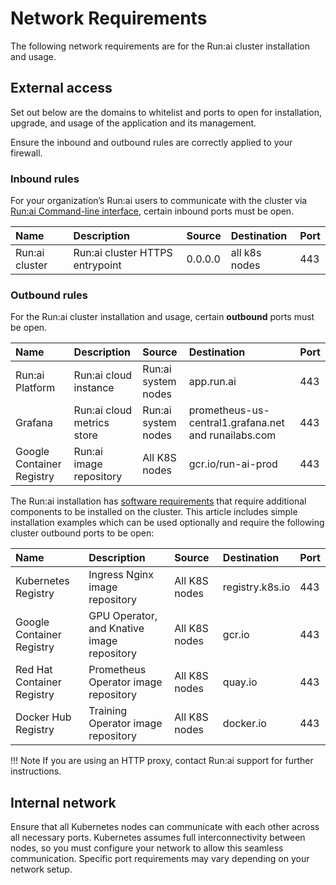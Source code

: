 # Network Requirements  


The following network requirements are for the Run:ai cluster installation and usage.

## External access

Set out below are the domains to whitelist and ports to open for installation, upgrade, and usage of the application and its management.

Ensure the inbound and outbound rules are correctly applied to your firewall.

### Inbound rules

For your organization’s Run:ai users to communicate with the cluster via [Run:ai Command-line interface](../../researcher-setup/researcher-setup-intro.md), certain inbound ports must be open.

| Name | Description | Source | Destination | Port |
| :---- | :---- | :---- | :---- | :---- |
| Run:ai cluster | Run:ai cluster HTTPS entrypoint | 0.0.0.0 | all k8s nodes | 443 |

### Outbound rules

For the Run:ai cluster installation and usage, certain __outbound__ ports must be open.

| Name | Description | Source | Destination | Port |
| :---- | :---- | :---- | :---- | :---- |
| Run:ai Platform | Run:ai cloud instance | Run:ai system nodes | app.run.ai | 443 |
| Grafana | Run:ai cloud metrics store | Run:ai system nodes | prometheus-us-central1.grafana.net and runailabs.com | 443 |
| Google Container Registry | Run:ai image repository | All K8S nodes	 | gcr.io/run-ai-prod | 443 |

The Run:ai installation has [software requirements](cluster-prerequisites.md) that require additional components to be installed on the cluster. This article includes simple installation examples which can be used optionally and require the following cluster outbound ports to be open:

| Name | Description | Source | Destination | Port |
| :---- | :---- | :---- | :---- | :---- |
| Kubernetes Registry | Ingress Nginx image repository | All K8S nodes	 | registry.k8s.io | 443 |
| Google Container Registry | GPU Operator, and Knative image repository | All K8S nodes	 | gcr.io | 443 |
| Red Hat Container Registry | Prometheus Operator image repository | All K8S nodes	 | quay.io | 443 |
| Docker Hub Registry | Training Operator image repository | All K8S nodes	 | docker.io | 443 |

!!! Note
    If you are using an HTTP proxy, contact Run:ai support for further instructions.

## Internal network

Ensure that all Kubernetes nodes can communicate with each other across all necessary ports. Kubernetes assumes full interconnectivity between nodes, so you must configure your network to allow this seamless communication. Specific port requirements may vary depending on your network setup.

